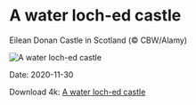 # A water loch-ed castle

Eilean Donan Castle in Scotland (© CBW/Alamy)

![A water loch-ed castle](https://bing.com/th?id=OHR.EDCScotland_EN-US8946271864_UHD.jpg&rf=LaDigue_UHD.jpg&pid=hp&w=1024&h=576)

Date: 2020-11-30

Download 4k: [A water loch-ed castle](https://bing.com/th?id=OHR.EDCScotland_EN-US8946271864_UHD.jpg&rf=LaDigue_UHD.jpg&pid=hp&w=3840&h=2160)

